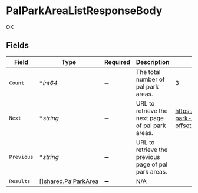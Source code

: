 # PalParkAreaListResponseBody

OK


## Fields

| Field                                                       | Type                                                        | Required                                                    | Description                                                 | Example                                                     |
| ----------------------------------------------------------- | ----------------------------------------------------------- | ----------------------------------------------------------- | ----------------------------------------------------------- | ----------------------------------------------------------- |
| `Count`                                                     | **int64*                                                    | :heavy_minus_sign:                                          | The total number of pal park areas.                         | 3                                                           |
| `Next`                                                      | **string*                                                   | :heavy_minus_sign:                                          | URL to retrieve the next page of pal park areas.            | https://pokeapi.co/api/v2/pal-park-area/?offset=20&limit=20 |
| `Previous`                                                  | **string*                                                   | :heavy_minus_sign:                                          | URL to retrieve the previous page of pal park areas.        |                                                             |
| `Results`                                                   | [][shared.PalParkArea](../../models/shared/palparkarea.md)  | :heavy_minus_sign:                                          | N/A                                                         |                                                             |
